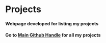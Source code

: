 # Projects

#### Webpage developed for listing my projects

#### Go to [Main Github Handle](https://github.com/TejasReddy9) for all my projects
